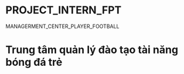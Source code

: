 # PROJECT_INTERN_FPT
MANAGERMENT_CENTER_PLAYER_FOOTBALL
# Trung tâm quản lý đào tạo tài năng bóng đá trẻ
